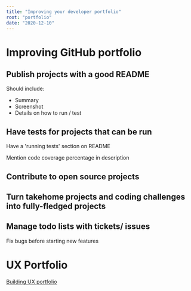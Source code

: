 ```yaml
---
title: "Improving your developer portfolio"
root: "portfolio"
date: "2020-12-10"
---
```


# Improving GitHub portfolio 
## Publish projects with a good README

Should include:
- Summary
- Screenshot
- Details on how to run / test

## Have tests for projects that can be run

Have a 'running tests' section on README

Mention code coverage percentage in description

## Contribute to open source projects

## Turn takehome projects and coding challenges into fully-fledged projects

## Manage todo lists with tickets/ issues

Fix bugs before starting new features

# UX Portfolio 
<a href="https://github.com/eliciaauduong/digital-garden/ux-portfolio">
            Building UX portfolio
          </a>